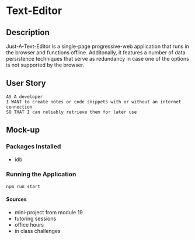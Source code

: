# Text-Editor

## Description

Just-A-Text-Editor is a single-page progressive-web application that runs in the browser and functions offline. Additonally, it features a number of data persistence techniques that serve as redundancy in case one of the options is not supported by the browser. 

## User Story

````
AS A developer
I WANT to create notes or code snippets with or without an internet connection
SO THAT I can reliably retrieve them for later use
````

## Mock-up

### Packages Installed

- idb

### Running the Application

````
npm run start
````

#### Sources

- mini-project from module 19
- tutoring sessions
- office hours 
- in class challenges 